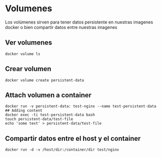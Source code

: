 # Volumenes

Los volúmenes sirven para tener datos persistente en nuestras imagenes docker o bien compartir datos entre nuestras imagenes

## Ver volumenes 
```
docker volume ls
```

## Crear volumen

```
docker volume create persistent-data
```

## Attach volumen a container
```
docker run -v persistent-data: test-nginx --name test-persistent-data
## Adding content
docker exec -ti test-persistent-data bash
touch persistent-data/test-file
echo 'some text' > persistent-data/test-file
```

## Compartir datos entre el host y el container
```
docker run -d -v /host/dir:/container/dir test/nginx
```
